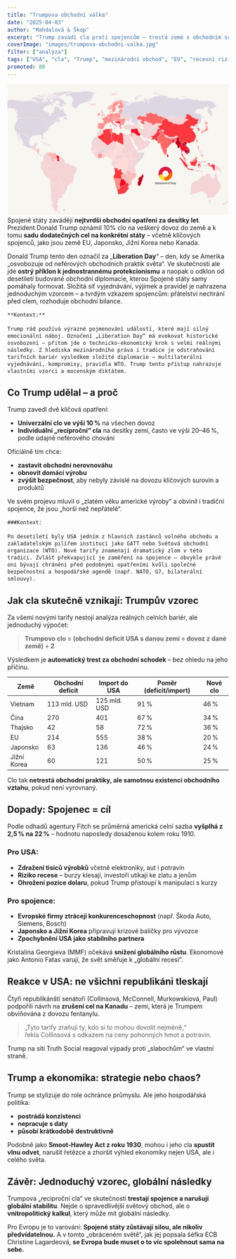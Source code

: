 ```yaml
---
title: "Trumpova obchodní válka"
date: "2025-04-03"
author: "Mahdalová & Škop"
excerpt: "Trump zavádí cla proti spojencům — trestá země s obchodním schodkem vůči USA. Svět reaguje znepokojením, Evropa s obavami a ekonomové s varováním před recesí."
coverImage: "images/trumpova-obchodni-valka.jpg"
filter: ["analýza"]
tags: ["USA", "cla", "Trump", "mezinárodní obchod", "EU", "recesní riziko"]
promoted: 80
---
```


![Trumpova obchodní válka](images/trumpova-obchodni-valka-clo-world.jpg) 
Spojené státy zavádějí **nejtvrdší obchodní opatření za desítky let**. Prezident Donald Trump oznámil 10% clo na veškerý dovoz do země a k tomu **sadu dodatečných cel na konkrétní státy** – včetně klíčových spojenců, jako jsou země EU, Japonsko, Jižní Korea nebo Kanada.

Donald Trump tento den označil za „**Liberation Day**“ – den, kdy se Amerika „osvobozuje od neférových obchodních praktik světa“. Ve skutečnosti ale jde **ostrý příklon k jednostrannému protekcionismu** a naopak o odklon od desetiletí budované obchodní diplomacie, kterou Spojené státy samy pomáhaly formovat. Složitá síť vyjednávání, výjimek a pravidel je nahrazena jednoduchým vzorcem – a tvrdým vzkazem spojencům: přátelství nechrání před clem, rozhoduje obchodní bilance.

```box
**Kontext:**

Trump rád používá výrazné pojmenování událostí, které mají silný emocionální náboj. Označení „Liberation Day“ má evokovat historické osvobození – přitom jde o technicko-ekonomický krok s velmi reálnými následky. Z hlediska mezinárodního práva i tradice je odstraňování tarifních bariér výsledkem složité diplomacie – multilaterální vyjednávání, kompromisy, pravidla WTO. Trump tento přístup nahrazuje vlastními vzorci a mocenským diktátem.
```

## Co Trump udělal – a proč

Trump zavedl dvě klíčová opatření:

- **Univerzální clo ve výši 10 %** na všechen dovoz  
- **Individuální „reciproční“ cla** na desítky zemí, často ve výši 20–46 %, podle údajně neférového chování

Oficiálně tím chce:
- **zastavit obchodní nerovnováhu**
- **obnovit domácí výrobu**
- **zvýšit bezpečnost**, aby nebyly závislé na dovozu klíčových surovin a produktů

Ve svém projevu mluvil o „zlatém věku americké výroby“ a obvinil i tradiční spojence, že jsou „horší než nepřátelé“. 

```box
###Kontext:

Po desetiletí byly USA jedním z hlavních zastánců volného obchodu a zakladatelským pilířem institucí jako GATT nebo Světová obchodní organizace (WTO). Nové tarify znamenají dramatický zlom v této tradici. Zvlášť překvapující je zaměření na spojence – obvykle právě oni bývají chráněni před podobnými opatřeními kvůli společné bezpečnostní a hospodářské agendě (např. NATO, G7, bilaterální smlouvy).
```


## Jak cla skutečně vznikají: Trumpův vzorec

Za všemi novými tarify nestojí analýza reálných celních bariér, ale jednoduchý výpočet:

> **Trumpovo clo = (obchodní deficit USA s danou zemí ÷ dovoz z dané země) ÷ 2**

Výsledkem je **automatický trest za obchodní schodek** – bez ohledu na jeho příčinu.

| Země        | Obchodní deficit | Import do USA | Poměr (deficit/import) | Nové clo |
|-------------|------------------|----------------|--------------------------|----------|
| Vietnam     | 113 mld. USD     | 125 mld. USD   | 91 %                     | 46 %     |
| Čína        | 270              | 401            | 67 %                     | 34 %     |
| Thajsko     | 42               | 58             | 72 %                     | 36 %     |
| EU          | 214              | 555            | 38 %                     | 20 %     |
| Japonsko    | 63               | 136            | 46 %                     | 24 %     |
| Jižní Korea | 60               | 121            | 50 %                     | 25 %     |

Clo tak **netrestá obchodní praktiky, ale samotnou existenci obchodního vztahu**, pokud není vyrovnaný.

## Dopady: Spojenec = cíl

Podle odhadů agentury Fitch se průměrná americká celní sazba **vyšplhá z 2,5 % na 22 %** – hodnotu naposledy dosaženou kolem roku 1910.

### Pro USA:
- **Zdražení tisíců výrobků** včetně elektroniky, aut i potravin
- **Riziko recese** – burzy klesají, investoři utíkají ke zlatu a jenům
- **Ohrožení pozice dolaru**, pokud Trump přistoupí k manipulaci s kurzy

### Pro spojence:
- **Evropské firmy ztrácejí konkurenceschopnost** (např. Škoda Auto, Siemens, Bosch)
- **Japonsko a Jižní Korea** připravují krizové balíčky pro vývozce
- **Zpochybnění USA jako stabilního partnera**

Kristalina Georgieva (MMF) očekává **snížení globálního růstu**. Ekonomové jako Antonio Fatas varují, že svět směřuje k „globální recesi“.

## Reakce v USA: ne všichni republikáni tleskají

Čtyři republikánští senátoři (Collinsová, McConnell, Murkowskiová, Paul) podpořili návrh na **zrušení cel na Kanadu** – zemi, která je Trumpem obviňována z dovozu fentanylu.

> „Tyto tarify zraňují ty, kdo si to mohou dovolit nejméně,“  
> řekla Collinsová s odkazem na ceny pohonných hmot a potravin.

Trump na síti Truth Social reagoval výpady proti „slabochům“ ve vlastní straně.

## Trump a ekonomika: strategie nebo chaos?

Trump se stylizuje do role ochránce průmyslu. Ale jeho hospodářská politika:
- **postrádá konzistenci**
- **nepracuje s daty**
- **působí krátkodobě destruktivně**

Podobně jako **Smoot-Hawley Act z roku 1930**, mohou i jeho cla **spustit vlnu odvet**, narušit řetězce a zhoršit výhled ekonomiky nejen USA, ale i celého světa.

## Závěr: Jednoduchý vzorec, globální následky

Trumpova „reciproční cla“ ve skutečnosti **trestají spojence a narušují globální stabilitu**. Nejde o spravedlivější světový obchod, ale o **vnitropolitický kalkul**, který může mít globální následky.

Pro Evropu je to varování: **Spojené státy zůstávají silou, ale nikoliv předvídatelnou.** A v tomto „obráceném světě“, jak jej popsala šéfka ECB Christine Lagardeová, **se Evropa bude muset o to víc spolehnout sama na sebe.**


